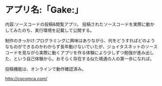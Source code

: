 # アプリ名:「Gake:」
内容:ソースコードの投稿&閲覧アプリ。
投稿されたソースコードを実際に動かしてみたのち、実行環境を記載して公開する。 

制作のきっかけ:プログラミングに興味はありながら、何をどうすればどのようなものができるのかわからず長年動けないでいたが、ジョイタスネットのソースコードを見ながら実際に動くアプリを作る体験により少しずつ勉強が進み出した、という自己体験から。おそらく存在する似た境遇の人の第一歩になれば。

投稿機能は、オンラインで動作確認済み。

http://cocomca.com/



